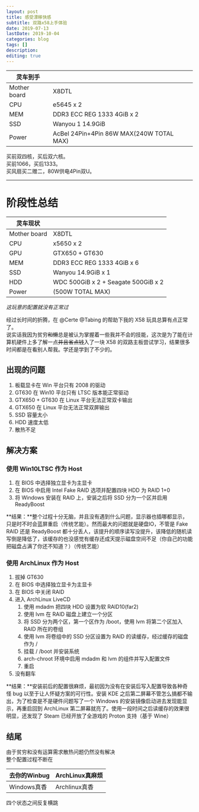 ```yaml
---
layout: post
title: 感受漂移快感
subtitle: 双路x58上手体验
date: 2019-07-13
lastDate: 2019-10-04
categories: blog
tags: []
description:
editing: true
---
```


|灵车到手||
|---|---|
|Mother board|X8DTL|
|CPU|e5645 x 2|
|MEM|DDR3 ECC REG 1333 4GiB x 2|
|SSD|Wanyou 1 14.9GiB|
|Power|AcBel 24Pin+4Pin 86W MAX(240W TOTAL MAX)|

买前双四核，买后双六核。  
买前1066，买后1333。  
买风扇买二赠二，80W供电4Pin双U。  

---

# 阶段性总结

|灵车现状||
|---|---|
|Mother board|X8DTL|
|CPU|x5650 x 2|
|GPU|GTX650 + GT630|
|MEM|DDR3 ECC REG 1333 4GiB x 6|
|SSD|Wanyou 14.9GiB x 1|
|HDD|WDC 500GiB x 2 + Seagate 500GiB x 2|
|Power|(500W TOTAL MAX)|

*这玩意的配置就没有正常过*  

经过长时间的折腾，在 @Certe @Tabing 的帮助下我的 X58 玩具总算有点正常了。  
说实话我因为贫穷~~和懒~~总是被认为掌握着一些我并不会的技能，这次是为了能在计算机硬件上多了解一点~~并且省点钱~~入了一块 X58 的双路主板尝试学习，结果很多时间都是在看别人帮我。学还是学到了不少的。  

## 出现的问题

1. 板载显卡在 Win 平台只有 2008 的驱动
2. GT630 在 Win10 平台只有 LTSC 版本能正常驱动
3. GTX650 + GT630 在 Linux 平台无法正常双卡输出
4. GTX650 在 Linux 平台无法正常双屏输出
5. SSD 容量太小
6. HDD 速度太低
7. 散热不足

## 解决方案

### 使用 Win10LTSC 作为 Host

1. 在 BIOS 中选择独立显卡为主显卡
2. 在 BIOS 中启用 Intel Fake RAID 选项并配置四块 HDD 为 RAID 1+0
3. 将 Windows 安装在 RAID 上，安装之后将 SSD 分为一个区并启用 ReadyBoost

**结果：**整个过程十分无脑，并且没有遇到什么问题，显示器也插哪都显示，只是时不时会蓝屏重启（传统艺能）。然而最大的问题就是硬盘IO，不管是 Fake RAID 还是 ReadyBoost 都十分丢人，该提升的顺序读写没提升，该降低的随机读写倒是降低了，该缓存的也没感觉有缓存还成天提示磁盘空间不足（你自己的功能把磁盘占满了你还不知道？）（传统艺能）

### 使用 ArchLinux 作为 Host

1. 拔掉 GT630
2. 在 BIOS 中选择独立显卡为主显卡
3. 在 BIOS 中关闭 RAID
4. 进入 ArchLinux LiveCD
    1. 使用 mdadm 把四块 HDD 设置为软 RAID10(far2)
    2. 使用 lvm 在 RAID 磁盘上建立一个分区
    3. 将 SSD 分为两个区，第一个区作为 /boot，使用 lvm 将第二个区加入 RAID 所在的卷组
    4. 使用 lvm 将卷组中的 SSD 分区设置为 RAID 的读缓存，经过缓存的磁盘作为 /
    5. 挂载 / /boot 并安装系统
    6. arch-chroot 环境中启用 mdadm 和 lvm 的组件并写入配置文件
    7. 重启
5. 没有翻车

**结果：**安装前后的配置很麻烦，最初因为没有在安装后写入配置导致各种奇怪 bug 以至于让人怀疑方案的可行性。安装 KDE 之后第二屏幕不管怎么搞都不输出，为了检查是不是硬件问题写了一个 Windows 的安装镜像启动进去发现能显示，再重启回到 ArchLinux 第二屏幕就亮了。使用一段时间之后读缓存的效果很明显，还发现了 Steam 已经开放了全游戏的 Proton 支持（基于 Wine）

## 结尾

由于贫穷和没有运算需求散热问题仍然没有解决  
整个配置过程不断在

|去你的Winbug|ArchLinux真麻烦|
|---|---|
|Windows真香|Archlinux真香|

四个状态之间反复横跳